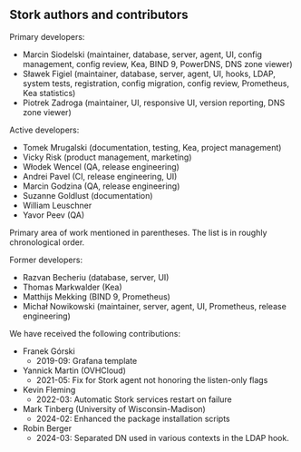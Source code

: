 Stork authors and contributors
------------------------------

Primary developers:

- Marcin Siodelski (maintainer, database, server, agent, UI, config management,
                    config review, Kea, BIND 9, PowerDNS, DNS zone viewer)
- Sławek Figiel (maintainer, database, server, agent, UI, hooks, LDAP, system tests,
                 registration, config migration, config review, Prometheus,
                 Kea statistics)
- Piotrek Zadroga (maintainer, UI, responsive UI, version reporting, DNS zone viewer)

Active developers:

- Tomek Mrugalski (documentation, testing, Kea, project management)
- Vicky Risk (product management, marketing)
- Włodek Wencel (QA, release engineering)
- Andrei Pavel (CI, release engineering, UI)
- Marcin Godzina (QA, release engineering)
- Suzanne Goldlust (documentation)
- William Leuschner
- Yavor Peev (QA)

Primary area of work mentioned in parentheses. The list is in
roughly chronological order.

Former developers:

- Razvan Becheriu (database, server, UI)
- Thomas Markwalder (Kea)
- Matthijs Mekking (BIND 9, Prometheus)
- Michał Nowikowski (maintainer, server, agent, UI, Prometheus, release engineering)

We have received the following contributions:

 - Franek Górski
   - 2019-09: Grafana template
 - Yannick Martin (OVHCloud)
   - 2021-05: Fix for Stork agent not honoring the listen-only flags
 - Kevin Fleming
   - 2022-03: Automatic Stork services restart on failure
 - Mark Tinberg (University of Wisconsin-Madison)
   - 2024-02: Enhanced the package installation scripts
 - Robin Berger
   - 2024-03: Separated DN used in various contexts in the LDAP hook.

